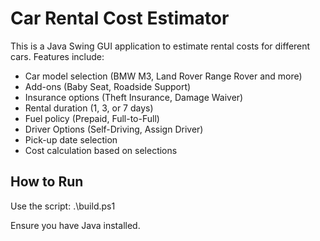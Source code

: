 # Car Rental Cost Estimator

This is a Java Swing GUI application to estimate rental costs for different cars. Features include:
- Car model selection (BMW M3, Land Rover Range Rover and more)
- Add-ons (Baby Seat, Roadside Support)
- Insurance options (Theft Insurance, Damage Waiver)
- Rental duration (1, 3, or 7 days)
- Fuel policy (Prepaid, Full-to-Full)
- Driver Options (Self-Driving, Assign Driver)
- Pick-up date selection
- Cost calculation based on selections

## How to Run

Use the script:
   .\build.ps1

Ensure you have Java installed.
